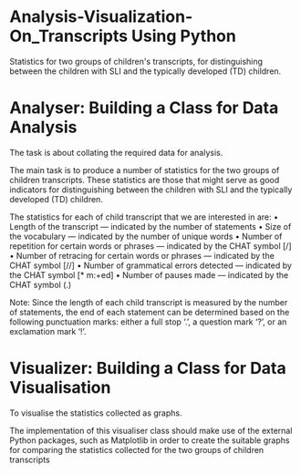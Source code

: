 # Analysis-Visualization-On_Transcripts Using Python
Statistics for two groups of children's transcripts, for distinguishing between the children with SLI and the typically developed (TD) children.

# Analyser: Building a Class for Data Analysis

The task is about collating the required data for analysis. 

The main task is to produce a number of statistics for the two groups of children transcripts. These statistics are those that might serve as good indicators for distinguishing between the children with SLI and the typically developed (TD) children.

The statistics for each of child transcript that we are interested in are: 
  • Length of the transcript — indicated by the number of statements
  • Size of the vocabulary — indicated by the number of unique words
  • Number of repetition for certain words or phrases — indicated by the CHAT symbol [/] 
  • Number of retracing for certain words or phrases — indicated by the CHAT symbol [//]
  • Number of grammatical errors detected — indicated by the CHAT symbol [* m:+ed]
  • Number of pauses made — indicated by the CHAT symbol (.)
  
Note: Since the length of each child transcript is measured by the number of statements, the end of each statement can be determined based on the following punctuation marks: either a full stop ‘.’, a question mark ‘?’, or an exclamation mark ‘!’.

# Visualizer: Building a Class for Data Visualisation

To visualise the statistics collected as graphs. 

The implementation of this visualiser class should make use of the external Python packages, such as Matplotlib in order to create the suitable graphs for comparing the statistics collected for the two groups of children transcripts

